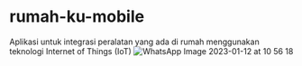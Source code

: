 # rumah-ku-mobile
Aplikasi untuk integrasi peralatan yang ada di rumah menggunakan teknologi Internet of Things (IoT)
![WhatsApp Image 2023-01-12 at 10 56 18](https://user-images.githubusercontent.com/37206482/213723496-c2b0bf64-7712-4e66-ad64-1db128dd1132.jpg)
